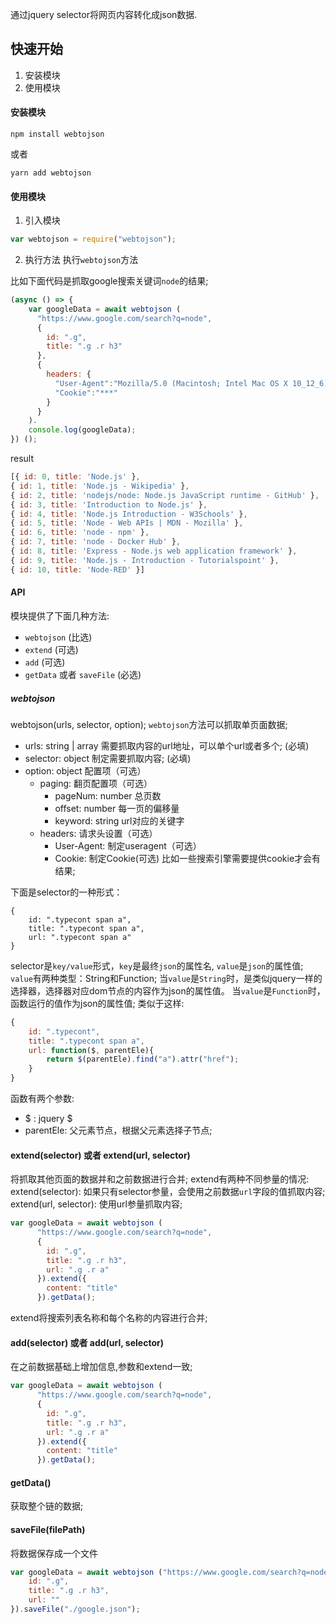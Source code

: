通过jquery selector将网页内容转化成json数据.

## 快速开始
1. 安装模块
2. 使用模块

#### 安装模块

```
npm install webtojson
```
或者
```
yarn add webtojson
```

#### 使用模块

1. 引入模块

```js
var webtojson = require("webtojson");
```

2. 执行方法
执行`webtojson`方法

比如下面代码是抓取google搜索关键词`node`的结果;
```js
(async () => {
    var googleData = await webtojson (
      "https://www.google.com/search?q=node",      
      {
        id: ".g",
        title: ".g .r h3"        
      },
      {         
        headers: {
          "User-Agent":"Mozilla/5.0 (Macintosh; Intel Mac OS X 10_12_6) AppleWebKit/537.36 (KHTML, like Gecko) Chrome/82.0.4083.0 Safari/537.36",
          "Cookie":"***"
        }
      }
    ).
    console.log(googleData);
}) ();
```
result
```js
[{ id: 0, title: 'Node.js' },
{ id: 1, title: 'Node.js - Wikipedia' },
{ id: 2, title: 'nodejs/node: Node.js JavaScript runtime - GitHub' },
{ id: 3, title: 'Introduction to Node.js' },
{ id: 4, title: 'Node.js Introduction - W3Schools' },
{ id: 5, title: 'Node - Web APIs | MDN - Mozilla' },
{ id: 6, title: 'node - npm' },
{ id: 7, title: 'node - Docker Hub' },
{ id: 8, title: 'Express - Node.js web application framework' },
{ id: 9, title: 'Node.js - Introduction - Tutorialspoint' },
{ id: 10, title: 'Node-RED' }]
```

#### API
模块提供了下面几种方法: 
* `webtojson` (比选)
* `extend` (可选)
* `add` (可选)
* `getData` 或者 `saveFile` (必选)

##### webtojson  
webtojson(urls, selector, option);
`webtojson`方法可以抓取单页面数据;

* urls: string | array  需要抓取内容的url地址，可以单个url或者多个; (必填)
* selector: object 制定需要抓取内容; (必填)
* option: object 配置项（可选）
    * paging: 翻页配置项（可选）
        * pageNum: number  总页数
        * offset: number 每一页的偏移量
        * keyword: string url对应的关键字
    * headers: 请求头设置（可选）
        * User-Agent: 制定useragent（可选）
        * Cookie: 制定Cookie(可选) 比如一些搜索引擎需要提供cookie才会有结果;


下面是selector的一种形式：
```
{
    id: ".typecont span a",
    title: ".typecont span a",
    url: ".typecont span a"
}
```
selector是`key/value`形式，`key`是最终`json`的属性名, `value`是`json`的属性值;
`value`有两种类型：String和Function;
当`value`是`String`时，是类似jquery一样的选择器，选择器对应dom节点的内容作为json的属性值。
当`value`是`Function`时，函数运行的值作为json的属性值; 类似于这样:

```js
{
    id: ".typecont",
    title: ".typecont span a",
    url: function($, parentEle){                
        return $(parentEle).find("a").attr("href");
    }
}
```
函数有两个参数:
* $ : jquery $
* parentEle: 父元素节点，根据父元素选择子节点;

#### extend(selector) 或者 extend(url, selector)
将抓取其他页面的数据并和之前数据进行合并;
extend有两种不同参量的情况:
extend(selector): 如果只有selector参量，会使用之前数据`url`字段的值抓取内容;
extend(url, selector): 使用url参量抓取内容;

```js
var googleData = await webtojson (
      "https://www.google.com/search?q=node",      
      {
        id: ".g",
        title: ".g .r h3",
        url: ".g .r a"
      }).extend({
        content: "title"          
      }).getData();

```
extend将搜索列表名称和每个名称的内容进行合并;

#### add(selector) 或者 add(url, selector)
在之前数据基础上增加信息,参数和extend一致;

```js
var googleData = await webtojson (
      "https://www.google.com/search?q=node",      
      {
        id: ".g",
        title: ".g .r h3",
        url: ".g .r a"
      }).extend({
        content: "title"          
      }).getData();

```

#### getData()
获取整个链的数据;


#### saveFile(filePath)
将数据保存成一个文件

```js
var googleData = await webtojson ("https://www.google.com/search?q=node",{
    id: ".g",
    title: ".g .r h3",
    url: ""
}).saveFile("./google.json");
```